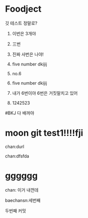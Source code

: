 # Foodject 

깃 테스트 정말로?

   
1. 이번은 3개야
2. 三번
3. 진짜 사번은 나야!

4. five number dkijij
5. no.6


6. five number dkijij
7. 내가 6번이야 6번은 거짓말치고 있어
8. 1242523

#BKJ 다 배꺼야

# moon git test1!!!!fji

chan:durl

chan:dfsfda
# gggggg
chan: 이거 내껀데 

baechansn:세번째 

두번째 커밋







